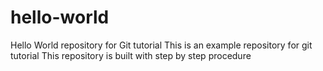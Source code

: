 # hello-world
Hello World repository for Git tutorial
This is an example repository for git tutorial
This repository is built  with step by step procedure
